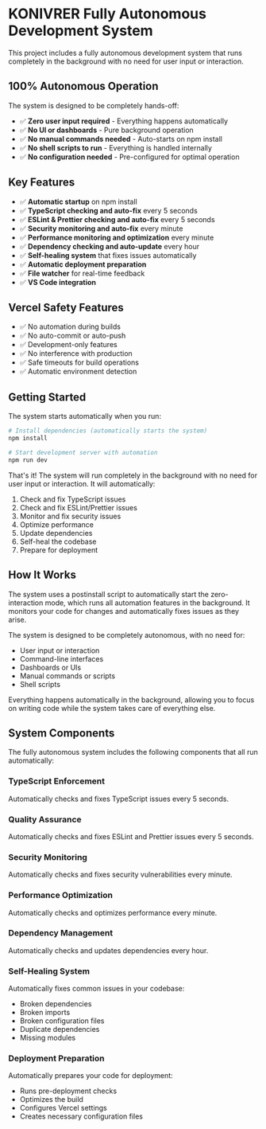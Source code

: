 # KONIVRER Fully Autonomous Development System

This project includes a fully autonomous development system that runs completely in the background with no need for user input or interaction.

## 100% Autonomous Operation

The system is designed to be completely hands-off:

- ✅ **Zero user input required** - Everything happens automatically
- ✅ **No UI or dashboards** - Pure background operation
- ✅ **No manual commands needed** - Auto-starts on npm install
- ✅ **No shell scripts to run** - Everything is handled internally
- ✅ **No configuration needed** - Pre-configured for optimal operation

## Key Features

- ✅ **Automatic startup** on npm install
- ✅ **TypeScript checking and auto-fix** every 5 seconds
- ✅ **ESLint & Prettier checking and auto-fix** every 5 seconds
- ✅ **Security monitoring and auto-fix** every minute
- ✅ **Performance monitoring and optimization** every minute
- ✅ **Dependency checking and auto-update** every hour
- ✅ **Self-healing system** that fixes issues automatically
- ✅ **Automatic deployment preparation**
- ✅ **File watcher** for real-time feedback
- ✅ **VS Code integration**

## Vercel Safety Features

- ✅ No automation during builds
- ✅ No auto-commit or auto-push
- ✅ Development-only features
- ✅ No interference with production
- ✅ Safe timeouts for build operations
- ✅ Automatic environment detection

## Getting Started

The system starts automatically when you run:

```bash
# Install dependencies (automatically starts the system)
npm install

# Start development server with automation
npm run dev
```

That's it! The system will run completely in the background with no need for user input or interaction. It will automatically:

1. Check and fix TypeScript issues
2. Check and fix ESLint/Prettier issues
3. Monitor and fix security issues
4. Optimize performance
5. Update dependencies
6. Self-heal the codebase
7. Prepare for deployment

## How It Works

The system uses a postinstall script to automatically start the zero-interaction mode, which runs all automation features in the background. It monitors your code for changes and automatically fixes issues as they arise.

The system is designed to be completely autonomous, with no need for:
- User input or interaction
- Command-line interfaces
- Dashboards or UIs
- Manual commands or scripts
- Shell scripts

Everything happens automatically in the background, allowing you to focus on writing code while the system takes care of everything else.

## System Components

The fully autonomous system includes the following components that all run automatically:

### TypeScript Enforcement
Automatically checks and fixes TypeScript issues every 5 seconds.

### Quality Assurance
Automatically checks and fixes ESLint and Prettier issues every 5 seconds.

### Security Monitoring
Automatically checks and fixes security vulnerabilities every minute.

### Performance Optimization
Automatically checks and optimizes performance every minute.

### Dependency Management
Automatically checks and updates dependencies every hour.

### Self-Healing System
Automatically fixes common issues in your codebase:
- Broken dependencies
- Broken imports
- Broken configuration files
- Duplicate dependencies
- Missing modules

### Deployment Preparation
Automatically prepares your code for deployment:
- Runs pre-deployment checks
- Optimizes the build
- Configures Vercel settings
- Creates necessary configuration files
